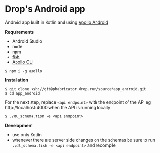 # Drop's Android app
Android app built in Kotlin and using [Apollo Android](https://www.apollographql.com/docs/android/)

**Requirements**
- Android Studio
- node
- npm
- [fish](https://fishshell.com/)
- [Apollo CLI](https://github.com/apollographql/apollo-cli)
```
$ npm i -g apollo
```

**Installation**
```
$ git clone ssh://git@phabricator.drop.run/source/app_android.git
$ cd app_android
```
For the next step, replace `<api endpoint>` with the endpoint of the API eg http://localhost:4000 when the API is running locally
```
$ ./dl_schema.fish -e <api endpoint>
```

**Development**
- use only Kotlin
- whenever there are server side changes on the schemas be sure to run `./dl_schema.fish -e <api endpoint>` and recompile